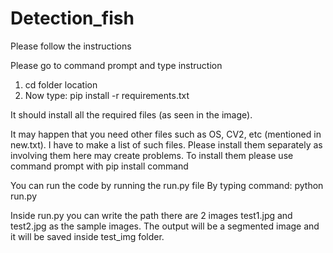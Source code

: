 # Detection_fish
Please follow the instructions

Please go to command prompt and type instruction
1. cd folder location
2. Now type: pip install -r requirements.txt




It should install all the required files (as seen in the image).

It may happen that you need other files such as OS, CV2, etc (mentioned in new.txt). I have to make a list of such files. Please install them separately as involving them here may create problems.
To install them please use command prompt with pip install command

You can run the code by running the run.py file
By typing command: python run.py


Inside run.py you can write the path there are 2 images test1.jpg and test2.jpg as the sample images.
The output will be a segmented image  and it will be saved inside test_img folder.
